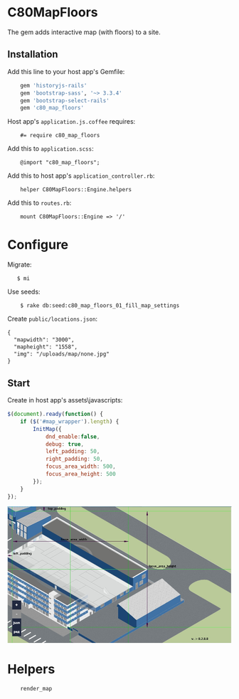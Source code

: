 # C80MapFloors

The gem adds interactive map (with floors) to a site.

## Installation

Add this line to your host app's Gemfile:

```ruby
    gem 'historyjs-rails'
    gem 'bootstrap-sass', '~> 3.3.4'
    gem 'bootstrap-select-rails'
    gem 'c80_map_floors'
```

Host app's `application.js.coffee` requires:

```
    #= require c80_map_floors
```

Add this to `application.scss`:

```
    @import "c80_map_floors";
```

Add this to host app's `application_controller.rb`:

```
    helper C80MapFloors::Engine.helpers
```

Add this to `routes.rb`:

```
    mount C80MapFloors::Engine => '/'
```

# Configure

Migrate:

```
   $ mi
```   

Use seeds:

```
    $ rake db:seed:c80_map_floors_01_fill_map_settings
```

Create `public/locations.json`:

```
{
  "mapwidth": "3000",
  "mapheight": "1558",
  "img": "/uploads/map/none.jpg"
}
```

## Start

Create in host app's assets\javascripts:

```js
$(document).ready(function() {
    if ($('#map_wrapper').length) {
        InitMap({
            dnd_enable:false,
            debug: true,
            left_padding: 50,
            right_padding: 50,
            focus_area_width: 500,
            focus_area_height: 500
        });
    }
});
```
![map padding tuning](map_padding_tuning.jpg)

# Helpers
```
    render_map
```
